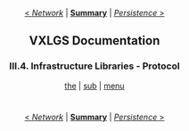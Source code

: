 <div align="center">

[< *Network*](3.3.network.md) | [**Summary**](0.0.index.md) | [*Persistence* >](3.5.persistence.md)

## VXLGS Documentation

### III.4. Infrastructure Libraries - Protocol

[the](3.4.protocol.md#) | [sub](3.4.protocol.md#) | [menu](3.4.protocol.md#)

</div>

<div align="center">

#
[< *Network*](3.3.network.md) | [**Summary**](0.0.index.md) | [*Persistence* >](3.5.persistence.md)